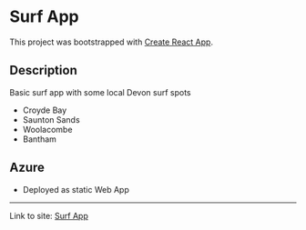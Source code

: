 # Surf App

This project was bootstrapped with [Create React App](https://github.com/facebook/create-react-app).

## Description

Basic surf app with some local Devon surf spots

- Croyde Bay
- Saunton Sands
- Woolacombe
- Bantham

## Azure

- Deployed as static Web App

----

Link to site: [Surf App](https://thankful-grass-0cba85403.4.azurestaticapps.net/)
